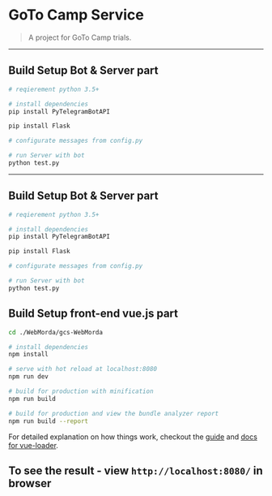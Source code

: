 # GoTo Camp Service

> A project for GoTo Camp trials.
---

## Build Setup Bot & Server part
``` bash
# reqierement python 3.5+

# install dependencies
pip install PyTelegramBotAPI

pip install Flask

# configurate messages from config.py

# run Server with bot
python test.py
```

---

## Build Setup Bot & Server part
``` bash
# reqierement python 3.5+

# install dependencies
pip install PyTelegramBotAPI

pip install Flask

# configurate messages from config.py

# run Server with bot
python test.py
```

## Build Setup front-end vue.js part

``` bash
cd ./WebMorda/gcs-WebMorda

# install dependencies
npm install

# serve with hot reload at localhost:8080
npm run dev

# build for production with minification
npm run build

# build for production and view the bundle analyzer report
npm run build --report
```

For detailed explanation on how things work, checkout the [guide](http://vuejs-templates.github.io/webpack/) and [docs for vue-loader](http://vuejs.github.io/vue-loader).

## To see the result - view `http://localhost:8080/` in browser
